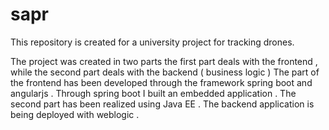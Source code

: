 # sapr
This repository is created for a university project for tracking drones.


The project was created in two parts the first part deals with the frontend , while the second part deals with the backend ( business logic )
The part of the frontend has been developed through the framework spring boot and angularjs . Through spring boot I built an embedded application .
The second part has been realized using Java EE . The backend application is being deployed with weblogic .
